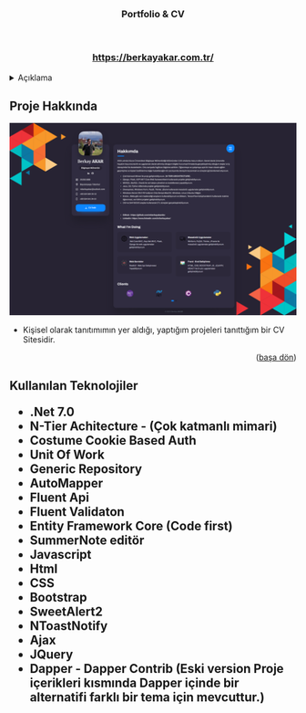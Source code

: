 <a name="readme-top"></a>





<!-- PROJECT LOGO -->
<br />

<div align="center">
  <h3 align="center">Portfolio & CV</h3>
  <br>
  <h3> <a href="https://berkayakar.com.tr/"> https://berkayakar.com.tr/</a> </h3> 
</div>



<!-- TABLE OF CONTENTS -->
<details>
  <summary>Açıklama</summary>
  <ol>
    <li>
      <a href="#Proje-Hakkinda">Proje Hakkında</a>
    </li>
    <li>
      <a href="#teknolojiler">Kullanılan Teknolojiler </a>
    </li>
      </ol>
</details>



<!-- ABOUT THE PROJECT -->
<h2 id="Proje-Hakkinda"> Proje Hakkında </h2>

 <img src ="https://github.com/mberkayakardev/ResumePage/blob/master/%C4%B0%C3%A7erik/Resimler/img1.png?raw=true" >

 
 

* Kişisel olarak tanıtımımın yer aldığı, yaptığım projeleri tanıttığım bir CV Sitesidir.  

<p align="right">(<a href="#readme-top">başa dön</a>)</p>


<h2 id="teknolojiler"> Kullanılan Teknolojiler </id>

* .Net 7.0
* N-Tier Achitecture - (Çok katmanlı mimari)
* Costume Cookie Based Auth
* Unit Of Work
* Generic Repository
* AutoMapper
* Fluent Api
* Fluent Validaton
* Entity Framework Core (Code first)
* SummerNote editör
* Javascript
* Html  
* CSS  
* Bootstrap
* SweetAlert2
* NToastNotify
* Ajax
* JQuery
* Dapper - Dapper Contrib (Eski version Proje içerikleri kısmında Dapper içinde bir alternatifi farklı bir tema için mevcuttur.)

